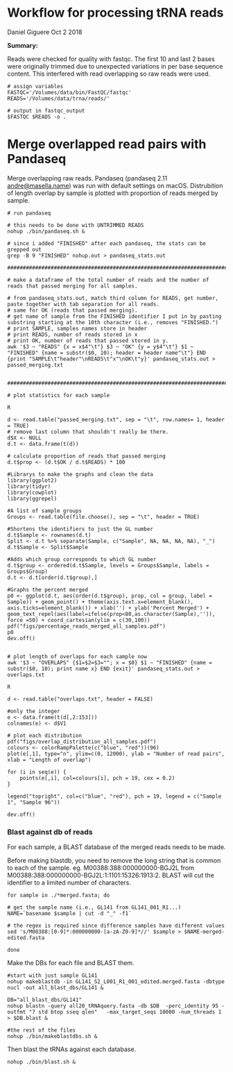 # Workflow for processing tRNA reads
Daniel Giguere Oct 2 2018

**Summary:**

Reads were checked for quality with fastqc. The first 10 and last 2 bases were originally trimmed due to unexpected variations in per base sequence content. This interfered with read overlapping so raw reads were used.

```
# assign variables
FASTQC='/Volumes/data/bin/FastQC/fastqc'
READS='/Volumes/data/trna/reads/'

# output in fastqc_output
$FASTQC $READS -o .
```

# Merge overlapped read pairs with Pandaseq

Merge overlapping raw reads. Pandaseq (pandaseq 2.11 <andre@masella.name>) was run with default settings on macOS. Distrubition of length overlap by sample is plotted with proportion of reads merged by sample.

```
# run pandaseq

# this needs to be done with UNTRIMMED READS
nohup ./bin/pandaseq.sh &

# since i added "FINISHED" after each pandaseq, the stats can be grepped out
grep -B 9 "FINISHED" nohup.out > pandaseq_stats.out

################################################################################

# make a dataframe of the total number of reads and the number of reads that passed merging for all samples.

# from pandaseq_stats.out, match third column for READS, get number, paste together with tab separation for all reads.
# same for OK (reads that passed merging).
# get name of sample from the FINISHED identifier I put in by pasting substring starting at the 10th character (i.e., removes "FINISHED.")
# print SAMPLE, samples names store in header
# print READS, number of reads stored in x
# print OK, number of reads that passed stored in y.
awk '$3 ~ "READS" {x = x$4"\t"} $3 ~ "OK" {y = y$4"\t"} $1 ~ "FINISHED" {name = substr($0, 10); header = header name"\t"} END {print "SAMPLE\t"header"\nREADS\t"x"\nOK\t"y}' pandaseq_stats.out > passed_merging.txt


################################################################################

# plot statistics for each sample

R

d <- read.table("passed_merging.txt", sep = "\t", row.names= 1, header = TRUE)
# remove last column that shouldn't really be there.
d$X <- NULL
d.t <- data.frame(t(d))

# calculate proportion of reads that passed merging
d.t$prop <- (d.t$OK / d.t$READS) * 100

#Librarys to make the graphs and clean the data
library(ggplot2)
library(tidyr)
library(cowplot)
library(ggrepel)

#A list of sample groups
Groups <- read.table(file.choose(), sep = "\t", header = TRUE)

#Shortens the identifiers to just the GL number
d.t$Sample <- rownames(d.t)
Split <- d.t %>% separate(Sample, c("Sample", NA, NA, NA, NA), "_")
d.t$Sample <- Split$Sample

#Adds which group corresponds to which GL number
d.t$group <- ordered(d.t$Sample, levels = Groups$Sample, labels = Groups$Group)
d.t <- d.t[order(d.t$group),]

#Graphs the percent merged
p0 <- ggplot(d.t, aes(order(d.t$group), prop, col = group, label = Sample)) + geom_point() + theme(axis.text.x=element_blank(), axis.ticks=element_blank()) + xlab('') + ylab('Percent Merged') + geom_text_repel(aes(label=ifelse(prop<80,as.character(Sample),'')), force =50) + coord_cartesian(ylim = c(30,100))
pdf("figs/percentage_reads_merged_all_samples.pdf")
p0
dev.off()


# plot length of overlaps for each sample now
awk '$3 ~ "OVERLAPS" {$1=$2=$3=""; x = $0} $1 ~ "FINISHED" {name = substr($0, 10); print name x} END {exit}' pandaseq_stats.out > overlaps.txt

R

d <- read.table("overlaps.txt", header = FALSE)

#only the integer
e <- data.frame(t(d[,2:153]))
colnames(e) <- d$V1

# plot each distribution
pdf("figs/overlap_distribution_all_samples.pdf")
colours <- colorRampPalette(c("blue", "red"))(96)
plot(e[,1], type="n", ylim=c(0, 12000), ylab = "Number of read pairs", xlab = "Length of overlap")

for (i in seq(e)) {
    points(e[,i], col=colours[i], pch = 19, cex = 0.2)
}

legend("topright", col=c("blue", "red"), pch = 19, legend = c("Sample 1", "Sample 96"))

dev.off()
```

### Blast against db of reads

For each sample, a BLAST database of the merged reads needs to be made.

Before making blastdb, you need to remove the long string that is common to each of the sample. eg. M00388:388:000000000-BGJ2L from M00388:388:000000000-BGJ2L:1:1101:15326:1913:2. BLAST will cut the identifier to a limited number of characters.

```
for sample in ./*merged.fasta; do

# get the sample name (i.e., GL141 from GL141_001_R1...)
NAME=`basename $sample | cut -d "_" -f1`

# the regex is required since difference samples have different values
sed 's/M00388:[0-9]*:000000000-[a-zA-Z0-9]*//' $sample > $NAME-merged-edited.fasta

done
```

Make the DBs for each file and BLAST them.

```
#start with just sample GL141
nohup makeblastdb -in GL141_S2_L001_R1_001_edited.merged.fasta -dbtype nucl -out all_blast_dbs/GL141 &

DB="all_blast_dbs/GL141"
nohup blastn -query all20_tRNAquery.fasta -db $DB  -perc_identity 95 -outfmt "7 std btop sseq qlen"   -max_target_seqs 10000 -num_threads 1 > $DB.blast &

#the rest of the files
nohup ./bin/makeblastdbs.sh &
```
Then blast the tRNAs against each database. 

```
nohup ./bin/blast.sh &
```
